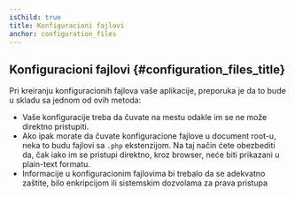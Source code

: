 ```yaml
---
isChild: true
title: Konfiguracioni fajlovi
anchor: configuration_files
---
```


## Konfiguracioni fajlovi {#configuration_files_title}

Pri kreiranju konfiguracionih fajlova vaše aplikacije, preporuka je da to bude u skladu sa jednom od ovih metoda:

- Vaše konfiguracije treba da čuvate na mestu odakle im se ne može direktno pristupiti.
- Ako ipak morate da čuvate konfiguracione fajlove u document root-u, neka to budu fajlovi sa `.php` ekstenzijom.
Na taj način ćete obezbediti da, čak iako im se pristupi direktno, kroz browser, neće biti prikazani u plain-text formatu.
- Informacije u konfiguracionim fajlovima bi trebalo da se adekvatno zaštite, bilo enkripcijom ili sistemskim
dozvolama za prava pristupa
